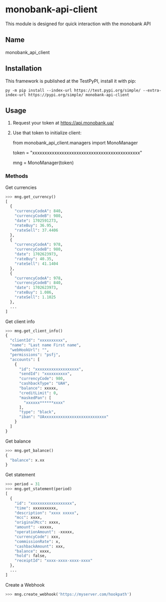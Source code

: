 # monobank-api-client
This module is designed for quick interaction with the monobank API

## Name
monobank_api_client

## Installation
This framework is published at the TestPyPI, install it with pip:

    py -m pip install --index-url https://test.pypi.org/simple/ --extra-index-url https://pypi.org/simple/ monobank-api-client

## Usage

1. Request your token at https://api.monobank.ua/
2. Use that token to initialize client:

    from monobank_api_client.managers import MonoManager

    token = "xxxxxxxxxxxxxxxxxxxxxxxxxxxxxxxxxxxxxxxxxxxx"

    mng = MonoManager(token)

### Methods

Get currencies
```python
>>> mng.get_currency()
[
  {
    "currencyCodeA": 840,
    "currencyCodeB": 980,
    "date": 1702591273,
    "rateBuy": 36.95,
    "rateSell": 37.4406
  },
  {
    "currencyCodeA": 978,
    "currencyCodeB": 980,
    "date": 1702623973,
    "rateBuy": 40.35,
    "rateSell": 41.1404
  },
  {
    "currencyCodeA": 978,
    "currencyCodeB": 840,
    "date": 1702623973,
    "rateBuy": 1.086,
    "rateSell": 1.1025
  },
  ...
]
```

Get client info
```python
>>> mng.get_client_info()
{
  "clientId": "xxxxxxxxxx",
  "name": "Last name First name",
  "webHookUrl": "",
  "permissions": "psfj",
  "accounts": [
    {
      "id": "xxxxxxxxxxxxxxxxxxx",
      "sendId": "xxxxxxxxxx",
      "currencyCode": 980,
      "cashbackType": "UAH",
      "balance": xxxxx,
      "creditLimit": 0,
      "maskedPan": [
        "xxxxxx******xxxx"
      ],
      "type": "black",
      "iban": "UAxxxxxxxxxxxxxxxxxxxxxxxxxxx"
    }
  ]
}
```

Get balance
```python
>>> mng.get_balance()
{
  "balance": x.xx
}
```

Get statement
```python
>>> period = 31
>>> mng.get_statement(period)
[
  {
    "id": "xxxxxxxxxxxxxxxxxx",
    "time": xxxxxxxxxx,
    "description": "xxxx xxxxx",
    "mcc": xxxx,
    "originalMcc": xxxx,
    "amount": -xxxxx,
    "operationAmount": -xxxxx,
    "currencyCode": xxx,
    "commissionRate": x,
    "cashbackAmount": xxx,
    "balance": xxxx,
    "hold": false,
    "receiptId": "xxxx-xxxx-xxxx-xxxx"
  },
  ...
]
```

Create a Webhook
```python
>>> mng.create_webhook('https://myserver.com/hookpath')
```
